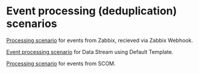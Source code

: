 # Event processing (deduplication) scenarios

[Processing scenario](Zabbix%20Webhook%20Signal%20Processor.txt) for events from Zabbix, recieved via Zabbix Webhook.

[Event processing scenario](Zabbix%20Default%20Signal%20Processor.txt) for Data Stream using Default Template.

[Processing scenario](SCOM%20Signals%20processor.txt) for events from SCOM.
